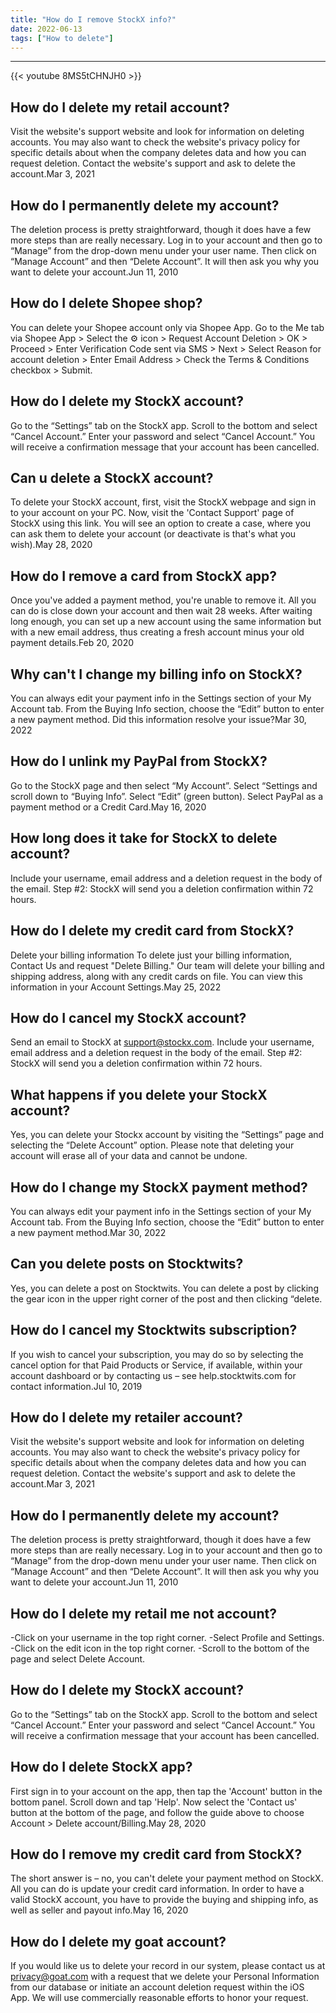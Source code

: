 ```yaml
---
title: "How do I remove StockX info?"
date: 2022-06-13
tags: ["How to delete"]
---
```


---
{{< youtube 8MS5tCHNJH0 >}}
## How do I delete my retail account?
Visit the website's support website and look for information on deleting accounts. You may also want to check the website's privacy policy for specific details about when the company deletes data and how you can request deletion. Contact the website's support and ask to delete the account.Mar 3, 2021

## How do I permanently delete my account?
The deletion process is pretty straightforward, though it does have a few more steps than are really necessary. Log in to your account and then go to “Manage” from the drop-down menu under your user name. Then click on “Manage Account” and then “Delete Account”. It will then ask you why you want to delete your account.Jun 11, 2010

## How do I delete Shopee shop?
You can delete your Shopee account only via Shopee App. Go to the Me tab via Shopee App > Select the ⚙ icon > Request Account Deletion > OK > Proceed > Enter Verification Code sent via SMS > Next > Select Reason for account deletion > Enter Email Address > Check the Terms & Conditions checkbox > Submit.

## How do I delete my StockX account?
Go to the “Settings” tab on the StockX app. Scroll to the bottom and select “Cancel Account.” Enter your password and select “Cancel Account.” You will receive a confirmation message that your account has been cancelled.

## Can u delete a StockX account?
To delete your StockX account, first, visit the StockX webpage and sign in to your account on your PC. Now, visit the 'Contact Support' page of StockX using this link. You will see an option to create a case, where you can ask them to delete your account (or deactivate is that's what you wish).May 28, 2020

## How do I remove a card from StockX app?
Once you've added a payment method, you're unable to remove it. All you can do is close down your account and then wait 28 weeks. After waiting long enough, you can set up a new account using the same information but with a new email address, thus creating a fresh account minus your old payment details.Feb 20, 2020

## Why can't I change my billing info on StockX?
You can always edit your payment info in the Settings section of your My Account tab. From the Buying Info section, choose the “Edit” button to enter a new payment method. Did this information resolve your issue?Mar 30, 2022

## How do I unlink my PayPal from StockX?
Go to the StockX page and then select “My Account”. Select “Settings and scroll down to “Buying Info”. Select “Edit” (green button). Select PayPal as a payment method or a Credit Card.May 16, 2020

## How long does it take for StockX to delete account?
Include your username, email address and a deletion request in the body of the email. Step #2: StockX will send you a deletion confirmation within 72 hours.

## How do I delete my credit card from StockX?
Delete your billing information To delete just your billing information, Contact Us and request "Delete Billing." Our team will delete your billing and shipping address, along with any credit cards on file. You can view this information in your Account Settings.May 25, 2022

## How do I cancel my StockX account?
Send an email to StockX at support@stockx.com. Include your username, email address and a deletion request in the body of the email. Step #2: StockX will send you a deletion confirmation within 72 hours.

## What happens if you delete your StockX account?
Yes, you can delete your Stockx account by visiting the “Settings” page and selecting the “Delete Account” option. Please note that deleting your account will erase all of your data and cannot be undone.

## How do I change my StockX payment method?
You can always edit your payment info in the Settings section of your My Account tab. From the Buying Info section, choose the “Edit” button to enter a new payment method.Mar 30, 2022

## Can you delete posts on Stocktwits?
Yes, you can delete a post on Stocktwits. You can delete a post by clicking the gear icon in the upper right corner of the post and then clicking “delete.

## How do I cancel my Stocktwits subscription?
If you wish to cancel your subscription, you may do so by selecting the cancel option for that Paid Products or Service, if available, within your account dashboard or by contacting us – see help.stocktwits.com for contact information.Jul 10, 2019

## How do I delete my retailer account?
Visit the website's support website and look for information on deleting accounts. You may also want to check the website's privacy policy for specific details about when the company deletes data and how you can request deletion. Contact the website's support and ask to delete the account.Mar 3, 2021

## How do I permanently delete my account?
The deletion process is pretty straightforward, though it does have a few more steps than are really necessary. Log in to your account and then go to “Manage” from the drop-down menu under your user name. Then click on “Manage Account” and then “Delete Account”. It will then ask you why you want to delete your account.Jun 11, 2010

## How do I delete my retail me not account?
-Click on your username in the top right corner. -Select Profile and Settings. -Click on the edit icon in the top right corner. -Scroll to the bottom of the page and select Delete Account.

## How do I delete my StockX account?
Go to the “Settings” tab on the StockX app. Scroll to the bottom and select “Cancel Account.” Enter your password and select “Cancel Account.” You will receive a confirmation message that your account has been cancelled.

## How do I delete StockX app?
First sign in to your account on the app, then tap the 'Account' button in the bottom panel. Scroll down and tap 'Help'. Now select the 'Contact us' button at the bottom of the page, and follow the guide above to choose Account > Delete account/Billing.May 28, 2020

## How do I remove my credit card from StockX?
The short answer is – no, you can't delete your payment method on StockX. All you can do is update your credit card information. In order to have a valid StockX account, you have to provide the buying and shipping info, as well as seller and payout info.May 16, 2020

## How do I delete my goat account?
If you would like us to delete your record in our system, please contact us at privacy@goat.com with a request that we delete your Personal Information from our database or initiate an account deletion request within the iOS App. We will use commercially reasonable efforts to honor your request.

